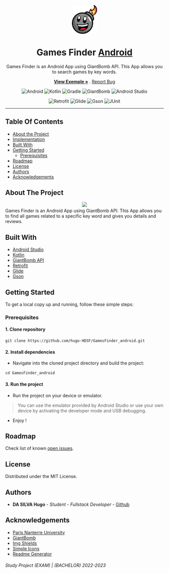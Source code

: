 <p align="center">
  <a>
    <img src="assets/images/GiantBomb_logo.png" alt="Logo" width="80" >
  </a>
</p>

<h1 align="center">Games Finder <a href="https://symfony.com/">Android</a></h1>

<p align="center">
  <p align="center">
      Games Finder is an Android App using GiantBomb API. This App allows you to search games by key words.
  </p> 
  <p align="center">
    <a href="https://github.com/hugo-HDSF/GamesFinder_android/blob/main/assets/videos/example.gif"><strong>View Exemple »</strong></a>
    .
    <a href="https://github.com/hugo-HDSF/GamesFinder_android/issues">Report Bug</a>
  </p>
</p>

<div align="center">

![Android](https://img.shields.io/badge/-Android_8.1_API_27-3DDC84?logo=android&logoColor=white)
![Kotlin](https://img.shields.io/badge/-Kotlin_1.8-0095D5?logo=kotlin&logoColor=white)
![Gradle](https://img.shields.io/badge/-Gradle_8.0-02303A?logo=gradle&logoColor=white)
![GiantBomb](https://img.shields.io/badge/-GiantBomb_API-FF0000?logo=giantbomb&logoColor=white)
![Android Studio](https://img.shields.io/badge/-Android_Studio-3DDC84?logo=android-studio&logoColor=white)
</div>

<div align="center">

![Retrofit](https://img.shields.io/badge/-Retrofit_2.9-0095D5?logo=retrofit&logoColor=white)
![Glide](https://img.shields.io/badge/-Glide_4.12-0095D5?logo=glide&logoColor=white)
![Gson](https://img.shields.io/badge/-Gson_2.8-0095D5?logo=gson&logoColor=white)
![JUnit](https://img.shields.io/badge/-JUnit_4.13-25A162?logo=junit5&logoColor=white)
</div>

-----

## Table Of Contents

* [About the Project](#about-the-project)
* [Implementation](#implementation)
* [Built With](#built-with)
* [Getting Started](#getting-started)
    * [Prerequisites](#prerequisites)
* [Roadmap](#roadmap)
* [License](#license)
* [Authors](#authors)
* [Acknowledgements](#acknowledgements)

## About The Project
<div align="center">
  <img src="assets/videos/example.gif" height="500">
</div>
Games Finder is an Android App using GiantBomb API. This App allows you to find all games related to a specific key word and gives you details and reviews.

## Built With

* [Android Studio](https://developer.android.com/studio)
* [Kotlin](https://kotlinlang.org/)
* [GiantBomb API](https://www.giantbomb.com/api/)
* [Retrofit](https://square.github.io/retrofit/)
* [Glide](https://github.com/bumptech/glide)
* [Gson](https://stleary.github.io/JSON-java/org/json/JSONObject.html)

## Getting Started

To get a local copy up and running, follow these simple steps:

### Prerequisites

#### 1. Clone repository

```Shell
git clone https://github.com/hugo-HDSF/GamesFinder_android.git
```

#### 2. Install dependencies

- Navigate into the cloned project directory and build the project:

```Shell
cd GamesFinder_android
```

#### 3. Run the project

- Run the project on your device or emulator.
> You can use the emulator provided by Android Studio or use your own device by activating the developer mode and USB debugging.
- Enjoy !

## Roadmap

Check list of known [open issues](https://github.com/hugo-HDSF/GamesFinder_android/issues).

## License

Distributed under the MIT License.

## Authors

* **DA SILVA Hugo** - *Student - Fullstack Developer* - [Github](https://github.com/hugo-HDSF/)

## Acknowledgements

* [Paris Nanterre University](https://www.parisnanterre.fr/)
* [GiantBomb](https://www.giantbomb.com/)
* [Img Shields](https://shields.io/)
* [Simple Icons](https://simpleicons.org/)
* [Readme Generator](https://readme.shaankhan.dev/)

###### _Study Project (EXAM) | (BACHELOR) 2022-2023_
